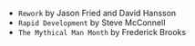 * ```Rework``` by Jason Fried and David Hansson
* ```Rapid Development``` by Steve McConnell
* ```The Mythical Man Month``` by Frederick Brooks
